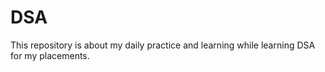 # DSA
This repository is about my daily practice and learning while learning DSA for my placements.
